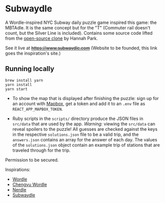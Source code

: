 # Subwaydle

A Wordle-inspired NYC Subway daily puzzle game inspired this game: the MBTAdle. It is the same concept but for the "T" (Commuter rail doesn't count, but the Silver Line is included). Contains some source code lifted from the [open-source clone](https://github.com/cwackerfuss/word-guessing-game) by Hannah Park.

See it live at ~~https://www.subwaydle.com~~ (Website to be founded, this link goes the inspiration's site.)

## Running locally

`````
brew install yarn
yarn install
yarn start
`````

* To show the map that is displayed after finishing the puzzle: sign up for an account with [Mapbox](https://www.mapbox.com), get a token and add it to an `.env` file as `REACT_APP_MAPBOX_TOKEN`.

* Ruby scripts in the `scripts/` directory produce the JSON files in `src/data` that are used by the app. *Warning:* viewing the `src/data` can reveal spoilers to the puzzle! All guesses are checked against the keys in the respective `solutions.json` file to be a valid trip, and the `answers.json` contains an array for the answer of each day. The values of the `solutions.json` object contain an example trip of stations that are traveled through for the trip.

Permission to be secured.

Inspirations:
* [Wordle](https://www.powerlanguage.co.uk/wordle/)
* [Chengyu Wordle](https://cheeaun.github.io/chengyu-wordle/)
* [Nerdle](https://nerdlegame.com/)
* [Subwaydle](https://www.subwaydle.com)
